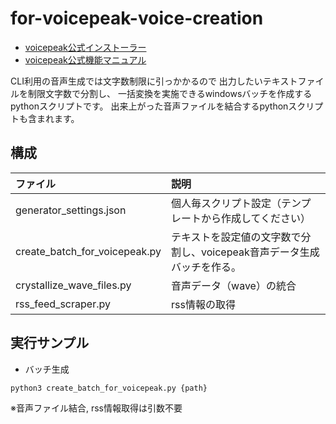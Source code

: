 # for-voicepeak-voice-creation

* [voicepeak公式インストーラー](<https://www.ah-soft.com/voice/setup/>)
* [voicepeak公式機能マニュアル](<https://www.ah-soft.com/voice/manual/>)

CLI利用の音声生成では文字数制限に引っかかるので
出力したいテキストファイルを制限文字数で分割し、
一括変換を実施できるwindowsバッチを作成するpythonスクリプトです。
出来上がった音声ファイルを結合するpythonスクリプトも含まれます。

## 構成

| ファイル | 説明 |
| :- | :- |
| generator_settings.json | 個人毎スクリプト設定（テンプレートから作成してください） |
| create_batch_for_voicepeak.py | テキストを設定値の文字数で分割し、voicepeak音声データ生成バッチを作る。 |
| crystallize_wave_files.py | 音声データ（wave）の統合 |
| rss_feed_scraper.py | rss情報の取得 |

## 実行サンプル

* バッチ生成

```voicepeak.py
python3 create_batch_for_voicepeak.py {path}
```

※音声ファイル結合, rss情報取得は引数不要
